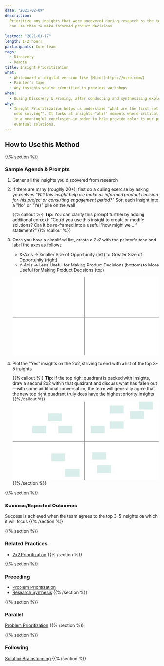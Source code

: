 ```yaml
---
date: "2021-02-09"
description:
  Prioritize any insights that were uncovered during research so the team
  can use them to make informed product decisions

lastmod: "2021-03-17"
length: 1-2 hours
participants: Core team
tags:
  - Discovery
  - Remote
title: Insight Prioritization
what:
  - Whiteboard or digital version like [Miro](https://miro.com/)
  - Painter's tape
  - Any insights you've identified in previous workshops
when:
  - During Discovery & Framing, after conducting and synthesizing exploratory research.
why:
  - Insight Prioritization helps us understand "what are the first set of problems that
    need solving?". It looks at insights—"aha!" moments where critical thinking results
    in a meaningful conclusion—in order to help provide color to our problem space and
    eventual solutions.
---
```


## How to Use this Method

{{% section %}}

### Sample Agenda & Prompts

1. Gather all the insights you discovered from research

1. If there are many (roughly 20+), first do a culling exercise by asking yourselves _"Will this insight help me make an informed product decision for this project or consulting engagement period?"_ Sort each Insight into a "No" or "Yes" pile on the wall

   {{% callout %}}
   **Tip**: You can clarify this prompt further by adding additional context: “Could you use this insight to create or modify solutions? Can it be re-framed into a useful “how might we …” statement?”
   {{% /callout %}}

1. Once you have a simplified list, create a 2x2 with the painter's tape and label the axes as follows:

   - X-Axis → Smaller Size of Opportunity (left) to Greater Size of Opportunity (right)
   - Y-Axis → Less Useful for Making Product Decisions (bottom) to More Useful for Making Product Decisions (top)

   ![Empty 2x2 diagram](images/step-3.png)

1. Plot the "Yes" insights on the 2x2, striving to end with a list of the top 3-5 insights

   {{% callout %}}
   **Tip**: If the top right quadrant is packed with insights, draw a second 2x2 within that quadrant and discuss what has fallen out—with some additional conversation, the team will generally agree that the new top right quadrant truly does have the highest priority insights
   {{% /callout %}}
   ![2x2 diagram showing stickies in each quadrant](images/step-4.png)
   {{% /section %}}

{{% section %}}

### Success/Expected Outcomes

Success is achieved when the team agrees to the top 3-5 Insights on which it will focus
{{% /section %}}

{{% section %}}

### Related Practices

- [2x2 Prioritization](/practices/2x2/)
  {{% /section %}}

{{% section %}}

### Preceding

- [Problem Prioritization](/practices/problem-prioritization/)
- [Research Synthesis](/practices/research-synthesis/)
  {{% /section %}}

{{% section %}}

### Parallel

[Problem Prioritization](/practices/problem-prioritization/)
{{% /section %}}

{{% section %}}

### Following

[Solution Brainstorming](/practices/solution-brainstorming/)
{{% /section %}}

